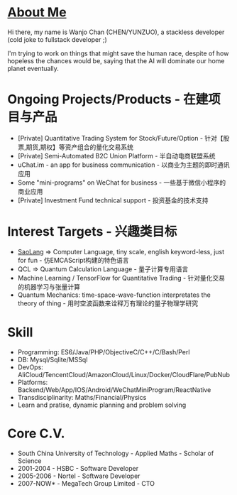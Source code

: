 # [About Me](https://trello.com/b/QqM8jOJG/wanjochan)

  Hi there, my name is Wanjo Chan (CHEN/YUNZUO), a stackless developer (cold joke to fullstack developer ;)
  
  I'm trying to work on things that might save the human race, despite of how hopeless the chances would be, saying that the AI will dominate our home planet eventually.

# Ongoing Projects/Products - 在建项目与产品

* [Private] Quantitative Trading System for Stock/Future/Option - 针对【股票,期货,期权】等资产组合的量化交易系统
* [Private] Semi-Automated B2C Union Platform - 半自动电商联盟系统
* uChat.im - an app for business communication - 以商业为主题的即时通讯应用
* Some "mini-programs" on WeChat for business - 一些基于微信小程序的商业应用
* [Private] Investment Fund technical support - 投资基金的技术支持

# Interest Targets - 兴趣类目标

* [SaoLang](https://github.com/wanjochan/saolang) => Computer Language, tiny scale, english keyword-less, just for fun - 仿EMCAScript构建的特色语言
* QCL => Quantum Calculation Language - 量子计算专用语言
* Machine Learning / TensorFlow for Quantitative Trading - 针对量化交易的机器学习与张量计算
* Quantum Mechanics: time-space-wave-function interpretates the theory of thing - 用时空波函数来诠释万有理论的量子物理学研究

# Skill

* Programming: ES6/Java/PHP/ObjectiveC/C++/C/Bash/Perl
* DB: Mysql/Sqlite/MSSql
* DevOps: AliCloud/TencentCloud/AmazonCloud/Linux/Docker/CloudFlare/PubNub
* Platforms: Backend/Web/App/IOS/Android/WeChatMiniProgram/ReactNative
* Transdisciplinarity: Maths/Financial/Physics
* Learn and pratise, dynamic planning and problem solving

# Core C.V.

* South China University of Technology - Applied Maths - Scholar of Science
* 2001-2004 - HSBC - Software Developer
* 2005-2006 - Nortel - Software Developer
* 2007-NOW* - MegaTech Group Limited - CTO
